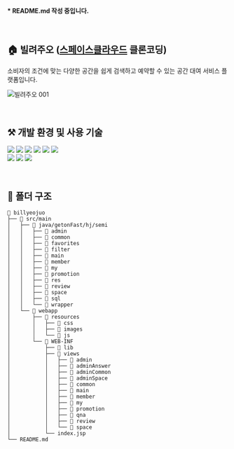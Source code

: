 #### * README.md 작성 중입니다. <br><br><br>

## 🏠 빌려주오 ([스페이스클라우드](https://www.spacecloud.kr/) 클론코딩)
소비자의 조건에 맞는 다양한 공간을 쉽게 검색하고 예약할 수 있는 공간 대여 서비스 플랫폼입니다.

![빌려주오 001](https://user-images.githubusercontent.com/110330040/184215180-ab8df568-7f11-435b-9299-fbf4e0ab6cfc.png)

<br>

## ⚒️ 개발 환경 및 사용 기술
<p>
  <img src="https://img.shields.io/badge/HTML5-E34F26?style=flat-square&logo=HTML5&logoColor=white">
  <img src="https://img.shields.io/badge/CSS3-1572B6?style=flat-square&logo=CSS3&logoColor=white">
  <img src="https://img.shields.io/badge/JavaScript-F7DF1E?style=flat-square&logo=JavaScript&logoColor=black">
  <img src="https://img.shields.io/badge/jQuery-0769AD?style=flat-square&logo=jQuery&logoColor=white">
  <img src="https://img.shields.io/badge/java-007396?style=flat-square&logo=java&logoColor=white">
  <img src="https://img.shields.io/badge/Oracle-F80000?style=flat-square&logo=Oracle&logoColor=white">
  <br>
  <img src="https://img.shields.io/badge/Visual Studio Code-007ACC?style=flat-square&logo=Visual Studio Code&logoColor=white">
  <img src="https://img.shields.io/badge/Eclipse IDE-2C2255?style=flat-square&logo=Eclipse IDE&logoColor=white">
  <img src="https://img.shields.io/badge/Apache Tomcat-F8DC75?style=flat-square&logo=Apache Tomcat&logoColor=black">
</p>

<br>

## 📂 폴더 구조
```
📁 billyeojuo
├── 📁 src/main
│   ├── 📁 java/getonFast/hj/semi
│   │   ├── 📁 admin
│   │   ├── 📁 common
│   │   ├── 📁 favorites
│   │   ├── 📁 filter
│   │   ├── 📁 main
│   │   ├── 📁 member
│   │   ├── 📁 my
│   │   ├── 📁 promotion
│   │   ├── 📁 res
│   │   ├── 📁 review
│   │   ├── 📁 space
│   │   ├── 📁 sql
│   │   └── 📁 wrapper
│   └── 📁 webapp
│       ├── 📁 resources
│       │   ├── 📁 css
│       │   ├── 📁 images
│       │   └── 📁 js
│       └── 📁 WEB-INF
│           ├── 📁 lib
│           ├── 📁 views
│           │   ├── 📁 admin
│           │   ├── 📁 adminAnswer
│           │   ├── 📁 adminCommon
│           │   ├── 📁 adminSpace
│           │   ├── 📁 common
│           │   ├── 📁 main
│           │   ├── 📁 member
│           │   ├── 📁 my
│           │   ├── 📁 promotion
│           │   ├── 📁 qna
│           │   ├── 📁 review
│           │   └── 📁 space
│           └── index.jsp
└── README.md
```
